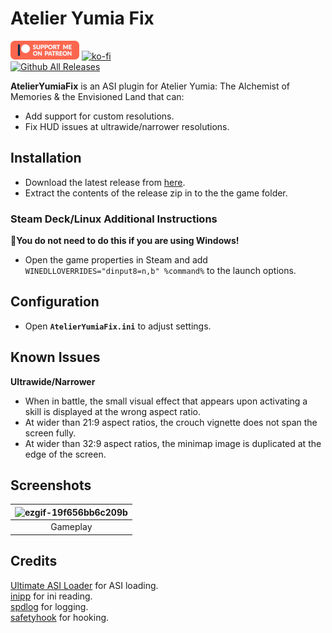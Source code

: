 # Atelier Yumia Fix
[![Patreon-Button](https://github.com/Lyall/AtelierYumiaFix/blob/main/.github/Patreon-Button.png?raw=true)](https://www.patreon.com/Wintermance) 
[![ko-fi](https://ko-fi.com/img/githubbutton_sm.svg)](https://ko-fi.com/W7W01UAI9)<br />
[![Github All Releases](https://img.shields.io/github/downloads/Lyall/AtelierYumiaFix/total.svg)](https://github.com/Lyall/AtelierYumiaFix/releases)

**AtelierYumiaFix** is an ASI plugin for Atelier Yumia: The Alchemist of Memories & the Envisioned Land that can:
- Add support for custom resolutions.
- Fix HUD issues at ultrawide/narrower resolutions.

## Installation  
- Download the latest release from [here](https://github.com/Lyall/AtelierYumiaFix/releases). 
- Extract the contents of the release zip in to the the game folder.  

### Steam Deck/Linux Additional Instructions
🚩**You do not need to do this if you are using Windows!**  
- Open the game properties in Steam and add `WINEDLLOVERRIDES="dinput8=n,b" %command%` to the launch options.  

## Configuration
- Open **`AtelierYumiaFix.ini`** to adjust settings.

## Known Issues
**Ultrawide/Narrower**
- When in battle, the small visual effect that appears upon activating a skill is displayed at the wrong aspect ratio.
- At wider than 21:9 aspect ratios, the crouch vignette does not span the screen fully.
- At wider than 32:9 aspect ratios, the minimap image is duplicated at the edge of the screen.

## Screenshots
| ![ezgif-19f656bb6c209b](https://github.com/user-attachments/assets/bafa5269-5a96-4b48-9e6e-a9754973b96d) |
|:--:|
| Gameplay |

## Credits
[Ultimate ASI Loader](https://github.com/ThirteenAG/Ultimate-ASI-Loader) for ASI loading. <br />
[inipp](https://github.com/mcmtroffaes/inipp) for ini reading. <br />
[spdlog](https://github.com/gabime/spdlog) for logging. <br />
[safetyhook](https://github.com/cursey/safetyhook) for hooking.
